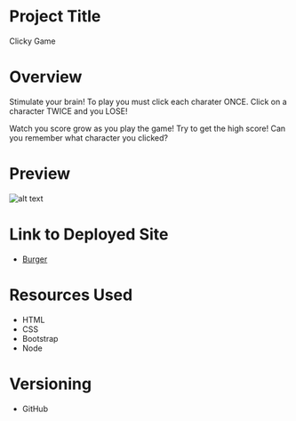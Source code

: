 # Project Title 
Clicky Game

# Overview
Stimulate your brain! To play you must click each charater ONCE. Click on a character TWICE and you LOSE!

Watch you score grow as you play the game! Try to get the high score! Can you remember what character you clicked?   

# Preview
![alt text](./public/assets/img/burgerSample.png "Burger")

# Link to Deployed Site
  * [Burger](https://dry-fjord-35999.herokuapp.com/)
  
# Resources Used
  * HTML
  * CSS
  * Bootstrap
  * Node
  
# Versioning 
  * GitHub